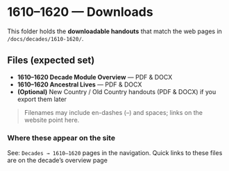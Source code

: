 # 1610–1620 — Downloads

This folder holds the **downloadable handouts** that match the web pages in  
`/docs/decades/1610-1620/`.

## Files (expected set)

- **1610–1620 Decade Module Overview** — PDF & DOCX  
- **1610–1620 Ancestral Lives** — PDF & DOCX  
- **(Optional)** New Country / Old Country handouts (PDF & DOCX) if you export them later

> Filenames may include en-dashes (–) and spaces; links on the website point here.

### Where these appear on the site
See: `Decades → 1610–1620` pages in the navigation. Quick links to these files are on the decade’s overview page
